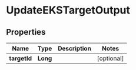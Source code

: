

# UpdateEKSTargetOutput


## Properties

| Name | Type | Description | Notes |
|------------ | ------------- | ------------- | -------------|
|**targetId** | **Long** |  |  [optional] |



